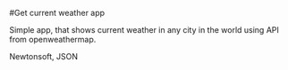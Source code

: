 #Get current weather app

Simple app, that shows current weather in any city in the world using API from openweathermap.

Newtonsoft, JSON

